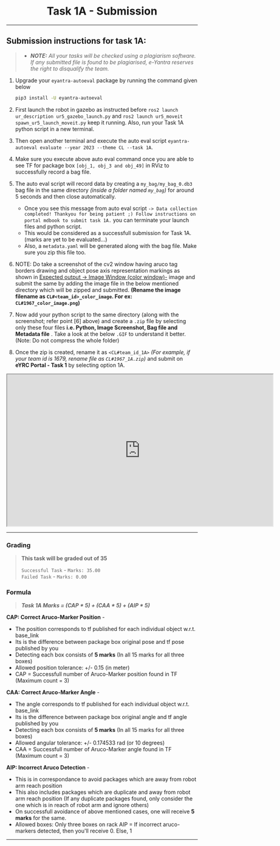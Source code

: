 <style>
.back{
	position: fixed;
	width: 250px;
	height: 250px;
	top: 50%;
	left: 50%;
    margin-top: auto; 
    margin-left: auto; 
	opacity: 0.15;
    z-index: -1;
	}
</style>
<!-- <img src="http://mooc.e-yantra.org/img/EyantraLogoMini.png" class="back"> -->

<center>
    <h1>Task 1A - Submission</h1>
</center>

---

## Submission instructions for task 1A:

> * ***NOTE:** All your tasks will be checked using a plagiarism software. If any submitted file is found to be plagiarised, e-Yantra reserves the right to disqualify the team.*

1. Upgrade your `eyantra-autoeval` package by running the command given below

    ```sh
    pip3 install -U eyantra-autoeval
    ```

2. First launch the robot in gazebo as instructed before `ros2 launch ur_description ur5_gazebo_launch.py` and `ros2 launch ur5_moveit spawn_ur5_launch_moveit.py` keep it running. Also, run your Task 1A python script in a new terminal.

3. Then open another terminal and execute the auto eval script `eyantra-autoeval evaluate --year 2023 --theme CL --task 1A`.

4. Make sure you execute above auto eval command once you are able to see TF for package box `[obj_1, obj_3 and obj_49]` in RViz to successfully record a bag file.

5. The auto eval script will record data by creating a `my_bag/my_bag_0.db3` bag file in the same directory *(inside a folder named `my_bag`)* for around 5 seconds and then close automatically. 
   - Once you see this message from auto eval script `-> Data collection completed! Thankyou for being patient ;) Follow instructions on portal mdbook to submit task 1A.` you can terminate your launch files and python script. 
   - This would be considered as a successfull submission for Task 1A. (marks are yet to be evaluated...)
   - Also, a `metadata.yaml` will be generated along with the bag file. Make sure you zip this file too.

6. NOTE: Do take a screenshot of the cv2 window having aruco tag borders drawing and object pose axis representation markings as shown in [Expected output -> Image Window (color window)-](./instructions.md) image and submit the same by adding the image file in the below mentioned directory which will be zipped and submitted. **(Rename the image filename as `CL#<team_id>_color_image`. For ex: `CL#1967_color_image.png`)**

7. Now add your python script to the same directory (along with the screenshot; refer point [6] above) and create a `.zip` file by selecting only these four files **i.e. Python, Image Screenshot, Bag file and Metadata file** . Take a look at the below `.GIF` to understand it better. (Note: Do not compress the whole folder)


8. Once the zip is created, rename it as `<CL#team_id_1A>` *(For example, if your team id is 1679, rename file as `CL#1967_1A.zip`)* and submit on **eYRC Portal - Task 1** by selecting option 1A.

<iframe width="700" height="400"
    src="https://www.youtube.com/embed/R0utItoBn9o?si=Phj_hdfbgKSK6foT">
</iframe> 

---

### Grading 

> **This task will be graded out of 35**
>  
>   `Successful Task` - `Marks: 35.00` <br>
>   `Failed Task` - `Marks: 0.00`

### Formula

> ***Task 1A Marks = (CAP * 5) + (CAA * 5) + (AIP * 5)***

**CAP: Correct Aruco-Marker Position** -
- The position corresponds to tf published for each individual object w.r.t. base_link
- Its is the difference between package box original pose and tf pose published by you
- Detecting each box consists of **5 marks** (In all 15 marks for all three boxes)
- Allowed position tolerance: +/- 0.15 (in meter)
- CAP = Successfull number of Aruco-Marker position found in TF (Maximum count = 3)

**CAA: Correct Aruco-Marker Angle** -
- The angle corresponds to tf published for each individual object w.r.t. base_link
- Its is the difference between package box original angle and tf angle published by you
- Detecting each box consists of **5 marks** (In all 15 marks for all three boxes)
- Allowed angular tolerance: +/- 0.174533 rad (or 10 degrees)
- CAA = Successfull number of Aruco-Marker angle found in TF (Maximum count = 3)

**AIP: Incorrect Aruco Detection** -
- This is in correspondance to avoid packages which are away from robot arm reach position
- This also includes packages which are duplicate and away from robot arm reach position (If any duplicate packages found, only consider the one which is in reach of robot arm and ignore others)
- On successfull avoidance of above mentioned cases, one will receive **5 marks** for the same.
- Allowed boxes: Only three boxes on rack
AIP = If incorrect aruco-markers detected, then you'll receive 0. Else, 1

---